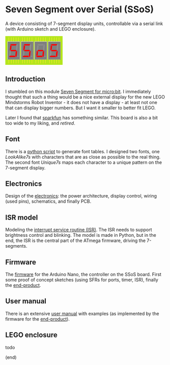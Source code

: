 # Seven Segment over Serial (SSoS)
A device consisting of 7-segment display units, controllable via a serial link (with Arduino sketch and LEGO enclosure).

![logo](SSoS180x90.png)

## Introduction
I stumbled on this module [Seven Segment for micro:bit](http://www.monkmakes.com/mb_7_seg.html).
I immediately thought that such a thing would be a nice external display for the new LEGO Mindstorms Robot Inventor - it
does not have a display - at least not one that can display bigger numbers. But I want it smaller to better fit LEGO.

Later I found that [sparkfun](https://learn.sparkfun.com/tutorials/using-the-serial-7-segment-display/all) has something similar.
This board is also a bit too wide to my liking, and _retired_.


## Font
There is a [python script](font) to generate font tables. 
I designed two fonts, one _LookAlike7s_ with characters that are as close as possible to the real thing.
The second font _Unique7s_ maps each character to a unique pattern on the 7-segment display.


## Electronics
Design of the [electronics](electronics): the power architecture, display control, wiring (used pins), schematics, and finally PCB.


## ISR model
Modeling the [interrupt service routine (ISR)](isr). The ISR needs to support brightness control and blinking.
The model is made in Python, but in the end, the ISR is the central part of the ATmega firmware, driving the 7-segments.


## Firmware
The [firmware](firmware) for the Arduino Nano, the controller on the SSoS board.
First some proof of concept sketches (using SFRs for ports, timer, ISR), finally the [end-product](firmware/SSoS).


## User manual
There is an extensive [user manual](manual) with examples (as implemented by the firmware for the [end-product](firmware/SSoS)).


## LEGO enclosure 
todo


(end)
